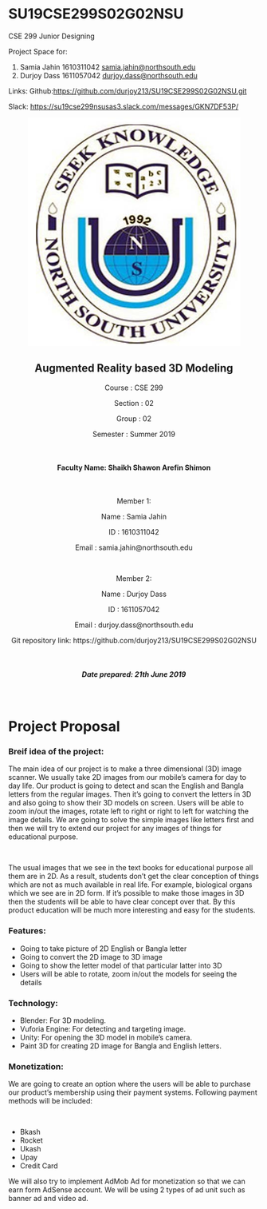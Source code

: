 # SU19CSE299S02G02NSU
CSE 299 Junior Designing

Project Space for:
1. Samia Jahin 1610311042  samia.jahin@northsouth.edu
2. Durjoy Dass 1611057042 durjoy.dass@northsouth.edu

Links: 
Github:https://github.com/durjoy213/SU19CSE299S02G02NSU.git

Slack: https://su19cse299nsusas3.slack.com/messages/GKN7DF53P/

<p align="center">
	<img src="Documentation/logo.jpg">
</p>

<h2 align="center"> Augmented Reality based 3D Modeling </h2>


<p align="center">Course : CSE 299</p>
  <p align="center"> Section : 02</p>
  <p align="center">Group : 02</p>
 <p align="center"> Semester : Summer 2019
</p>
<br>
<h4 align="center">Faculty Name: Shaikh Shawon Arefin Shimon</h4>
<br>
<p align="center">Member 1:</p>
<p align="center">Name :  Samia Jahin</p>
<p align="center">ID       :  1610311042</p>
<p align="center">Email  :   samia.jahin@northsouth.edu</p>
<br>
<p align="center">Member 2:</p>
<p align="center">Name :  Durjoy Dass</p>
<p align="center">ID        :  1611057042</p>
<p align="center">Email  :   durjoy.dass@northsouth.edu</p>
 
<p align="center">Git repository link: https://github.com/durjoy213/SU19CSE299S02G02NSU</p>

</p><br>

<h5 align="center">Date prepared: 21th June 2019</h5>
<br>


<h1>Project Proposal</h1>
<h3>Breif idea of the project:</h3>
<p>The main idea of our project is to make a three dimensional (3D) image scanner. We usually take 2D images from our mobile’s camera for day to day life. Our product is going to detect and scan the English and Bangla letters from the regular images. Then it’s going to convert the letters in 3D and also going to show their 3D models on screen. Users will be able to zoom in/out the images, rotate left to right or right to left for watching the image details. We are going to solve the simple images like letters first and then we will try to extend our project for any images of things for educational purpose.</p><br>

<p>The usual images that we see in the text books for educational purpose all them are in 2D. As a result, students don’t get the clear conception of things which are not as much available in real life. For example, biological organs which we see are in 2D form. If it’s possible to make those images in 3D then the students will be able to have clear concept over that. By this product education will be much more interesting and easy for the students.</p>

<h3>Features:</h3>
<ul>
	<li>Going to take picture of 2D English or Bangla letter</li>
	<li>Going to convert the 2D image to 3D image</li>
	<li>Going to show the letter model of that particular latter into 3D</li>
	<li>Users will be able to rotate, zoom in/out the models for seeing the details</li>
</ul>


<h3>Technology:</h3>
<ul>
	<li>Blender: For 3D modeling.</li>
	<li>Vuforia Engine:  For detecting and targeting image.</li>
	<li>Unity: For opening the 3D model in mobile’s camera.</li>
	<li>Paint 3D for creating 2D image for Bangla and English letters.</li>
</ul>
<h3>Monetization:</h3>
<p>We are going to create an option where the users will be able to purchase our product’s membership using their payment systems. Following payment methods will be included:</p><br>
<ul>
	<li>Bkash</li>
	<li>Rocket</li>
	<li>Ukash</li>
	<li>Upay</li>
	<li>Credit Card</li>
</ul>
<p>We will also try to implement AdMob Ad for monetization so that we can earn form AdSense account. We will be using 2 types of ad unit such as banner ad and video ad.</p>
